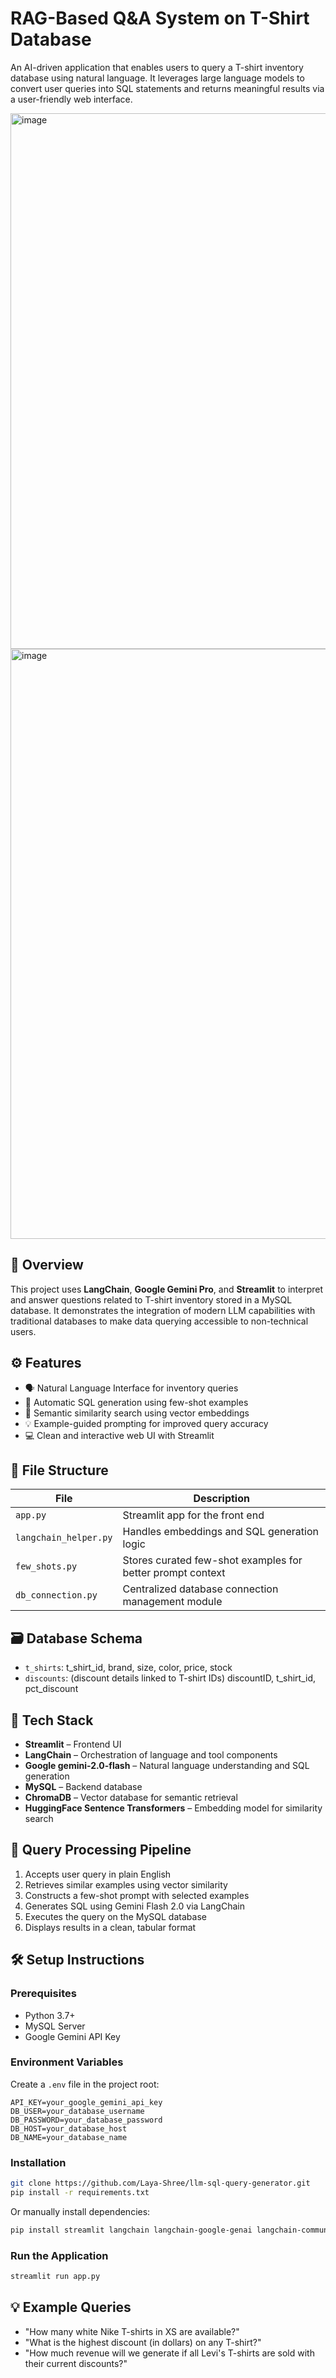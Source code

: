 # RAG-Based Q&A System on T-Shirt Database

An AI-driven application that enables users to query a T-shirt inventory database using natural language. It leverages large language models to convert user queries into SQL statements and returns meaningful results via a user-friendly web interface.

<img width="1526" height="857" alt="image" src="https://github.com/user-attachments/assets/0886927c-70ce-4b52-8a01-2fae7ea1235f" />
<img width="1527" height="944" alt="image" src="https://github.com/user-attachments/assets/3e017f0e-2662-4c9b-b359-d72c91570455" />



## 🧾 Overview

This project uses **LangChain**, **Google Gemini Pro**, and **Streamlit** to interpret and answer questions related to T-shirt inventory stored in a MySQL database. It demonstrates the integration of modern LLM capabilities with traditional databases to make data querying accessible to non-technical users.



## ⚙️ Features

* 🗣️ Natural Language Interface for inventory queries
* 🧠 Automatic SQL generation using few-shot examples
* 🧲 Semantic similarity search using vector embeddings
* 💡 Example-guided prompting for improved query accuracy
* 💻 Clean and interactive web UI with Streamlit



## 📁 File Structure

| File                  | Description                                                 |
| --------------------- | ----------------------------------------------------------- |
| `app.py`              | Streamlit app for the front end                             |
| `langchain_helper.py` | Handles embeddings and SQL generation logic                 |
| `few_shots.py`        | Stores curated few-shot examples for better prompt context  |
| `db_connection.py`    | Centralized database connection management module           |



## 🗃️ Database Schema

* `t_shirts`: t_shirt_id, brand, size, color, price, stock
* `discounts`: (discount details linked to T-shirt IDs) discountID, t_shirt_id, pct_discount



## 🧠 Tech Stack

* **Streamlit** – Frontend UI
* **LangChain** – Orchestration of language and tool components
* **Google gemini-2.0-flash** – Natural language understanding and SQL generation
* **MySQL** – Backend database
* **ChromaDB** – Vector database for semantic retrieval
* **HuggingFace Sentence Transformers** – Embedding model for similarity search



## 🧬 Query Processing Pipeline

1. Accepts user query in plain English
2. Retrieves similar examples using vector similarity
3. Constructs a few-shot prompt with selected examples
4. Generates SQL using Gemini Flash 2.0 via LangChain
5. Executes the query on the MySQL database
6. Displays results in a clean, tabular format



## 🛠 Setup Instructions

### Prerequisites

* Python 3.7+
* MySQL Server
* Google Gemini API Key

### Environment Variables

Create a `.env` file in the project root:

```env
API_KEY=your_google_gemini_api_key
DB_USER=your_database_username
DB_PASSWORD=your_database_password
DB_HOST=your_database_host
DB_NAME=your_database_name
```

### Installation

```bash
git clone https://github.com/Laya-Shree/llm-sql-query-generator.git
pip install -r requirements.txt
```

Or manually install dependencies:

```bash
pip install streamlit langchain langchain-google-genai langchain-community pymysql python-dotenv sentence-transformers chromadb
```

### Run the Application

```bash
streamlit run app.py
```


## 💡 Example Queries

* "How many white Nike T-shirts in XS are available?"
* "What is the highest discount (in dollars) on any T-shirt?"
* "How much revenue will we generate if all Levi's T-shirts are sold with their current discounts?"





